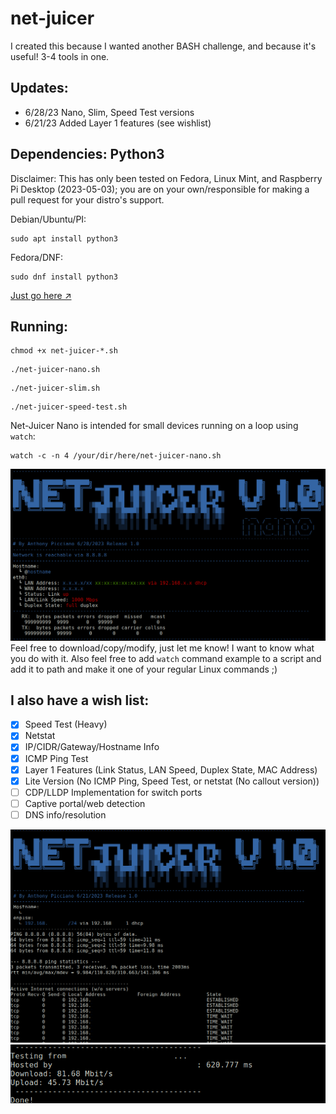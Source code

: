 # net-juicer
<p>I created this because I wanted another BASH challenge, and because it's useful! 3-4 tools in one.</p>

## Updates:
- 6/28/23 Nano, Slim, Speed Test versions
- 6/21/23 Added Layer 1 features (see wishlist)

## Dependencies: Python3
Disclaimer: This has only been tested on Fedora, Linux Mint, and Raspberry Pi Desktop (2023-05-03); you are on your own/responsible for making a pull request for your distro's support.


Debian/Ubuntu/PI:
```
sudo apt install python3
```
Fedora/DNF:
```
sudo dnf install python3
```
[Just go here ↗](https://docs.python.org/3/using/unix.html)

## Running:
```
chmod +x net-juicer-*.sh
```
```
./net-juicer-nano.sh 
```
```
./net-juicer-slim.sh
```
```
./net-juicer-speed-test.sh 
```
Net-Juicer Nano is intended for small devices running on a loop using `watch`:
```
watch -c -n 4 /your/dir/here/net-juicer-nano.sh
```
![Nano Demo](https://raw.githubusercontent.com/anthonp/net-juicer/main/NetJuicerNanoDemo.png)
Feel free to download/copy/modify, just let me know! I want to know what you do with it.
Also feel free to add `watch` command example to a script and add it to path and make it one of your regular Linux commands ;)

## I also have a wish list:

- [x] Speed Test (Heavy)
- [x] Netstat
- [x] IP/CIDR/Gateway/Hostname Info
- [x] ICMP Ping Test
- [x] Layer 1 Features (Link Status, LAN Speed, Duplex State, MAC Address)
- [x] Lite Version (No ICMP Ping, Speed Test, or netstat (No callout version)) 
- [ ] CDP/LLDP Implementation for switch ports
- [ ] Captive portal/web detection
- [ ] DNS info/resolution

![Program Demo 1](https://raw.githubusercontent.com/anthonp/net-juicer/main/Program1.png)
![Program Demo 2](https://raw.githubusercontent.com/anthonp/net-juicer/main/Program2.png)
